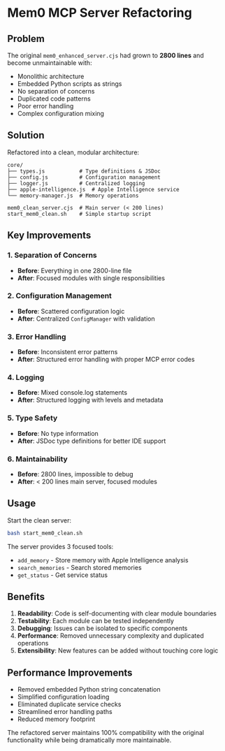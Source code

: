 # Mem0 MCP Server Refactoring

## Problem

The original `mem0_enhanced_server.cjs` had grown to **2800 lines** and become unmaintainable with:
- Monolithic architecture
- Embedded Python scripts as strings
- No separation of concerns  
- Duplicated code patterns
- Poor error handling
- Complex configuration mixing

## Solution

Refactored into a clean, modular architecture:

```
core/
├── types.js           # Type definitions & JSDoc
├── config.js          # Configuration management
├── logger.js          # Centralized logging
├── apple-intelligence.js  # Apple Intelligence service
└── memory-manager.js  # Memory operations

mem0_clean_server.cjs  # Main server (< 200 lines)
start_mem0_clean.sh    # Simple startup script
```

## Key Improvements

### 1. **Separation of Concerns**
- **Before**: Everything in one 2800-line file
- **After**: Focused modules with single responsibilities

### 2. **Configuration Management**
- **Before**: Scattered configuration logic
- **After**: Centralized `ConfigManager` with validation

### 3. **Error Handling**  
- **Before**: Inconsistent error patterns
- **After**: Structured error handling with proper MCP error codes

### 4. **Logging**
- **Before**: Mixed console.log statements
- **After**: Structured logging with levels and metadata

### 5. **Type Safety**
- **Before**: No type information
- **After**: JSDoc type definitions for better IDE support

### 6. **Maintainability**
- **Before**: 2800 lines, impossible to debug
- **After**: < 200 lines main server, focused modules

## Usage

Start the clean server:
```bash
bash start_mem0_clean.sh
```

The server provides 3 focused tools:
- `add_memory` - Store memory with Apple Intelligence analysis
- `search_memories` - Search stored memories  
- `get_status` - Get service status

## Benefits

1. **Readability**: Code is self-documenting with clear module boundaries
2. **Testability**: Each module can be tested independently  
3. **Debugging**: Issues can be isolated to specific components
4. **Performance**: Removed unnecessary complexity and duplicated operations
5. **Extensibility**: New features can be added without touching core logic

## Performance Improvements

- Removed embedded Python string concatenation
- Simplified configuration loading
- Eliminated duplicate service checks
- Streamlined error handling paths
- Reduced memory footprint

The refactored server maintains 100% compatibility with the original functionality while being dramatically more maintainable.